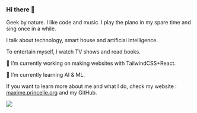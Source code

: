 ### Hi there 👋

Geek by nature. I like code and music. I play the piano in my spare time and sing once in a while. 

I talk about technology, smart house and artificial intelligence. 

To entertain myself, I watch TV shows and read books. 

🔭 I’m currently working on making websites with TailwindCSS+React.

🌱 I’m currently learning AI & ML.

If you want to learn more about me and what I do, check my website : [maxime.princelle.org](https://maxime.princelle.org/en) and my GitHub.

![](https://komarev.com/ghpvc/?username=ThePrincelle&label=PROFILE+VIEWS&style=flat-square)
